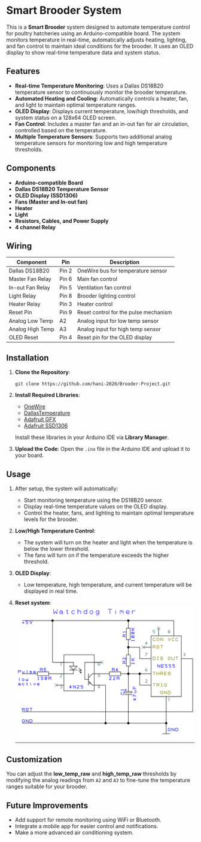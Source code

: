 # Smart Brooder System

This is a **Smart Brooder** system designed to automate temperature control for poultry hatcheries using an Arduino-compatible board. The system monitors temperature in real-time, automatically adjusts heating, lighting, and fan control to maintain ideal conditions for the brooder. It uses an OLED display to show real-time temperature data and system status.

## Features

- **Real-time Temperature Monitoring**: Uses a Dallas DS18B20 temperature sensor to continuously monitor the brooder temperature.
- **Automated Heating and Cooling**: Automatically controls a heater, fan, and light to maintain optimal temperature ranges.
- **OLED Display**: Displays current temperature, low/high thresholds, and system status on a 128x64 OLED screen.
- **Fan Control**: Includes a master fan and an in-out fan for air circulation, controlled based on the temperature.
- **Multiple Temperature Sensors**: Supports two additional analog temperature sensors for monitoring low and high temperature thresholds.
  
## Components

- **Arduino-compatible Board**
- **Dallas DS18B20 Temperature Sensor**
- **OLED Display (SSD1306)**
- **Fans (Master and In-out fan)**
- **Heater**
- **Light**
- **Resistors, Cables, and Power Supply**
- **4 channel Relay**

## Wiring

| Component          | Pin         | Description                            |
|--------------------|-------------|----------------------------------------|
| Dallas DS18B20      | Pin 2       | OneWire bus for temperature sensor     |
| Master Fan Relay    | Pin 6       | Main fan control                       |
| In-out Fan Relay    | Pin 5       | Ventilation fan control                |
| Light Relay         | Pin 8       | Brooder lighting control               |
| Heater Relay        | Pin 3       | Heater control                         |
| Reset Pin           | Pin 9       | Reset control for the pulse mechanism  |
| Analog Low Temp     | A2          | Analog input for low temp sensor       |
| Analog High Temp    | A3          | Analog input for high temp sensor      |
| OLED Reset          | Pin 4       | Reset pin for the OLED display         |

## Installation

1. **Clone the Repository**:
   ```
   git clone https://github.com/hani-2020/Brooder-Project.git
   ```
2. **Install Required Libraries**:
   - [OneWire](https://github.com/PaulStoffregen/OneWire)
   - [DallasTemperature](https://github.com/milesburton/Arduino-Temperature-Control-Library)
   - [Adafruit GFX](https://github.com/adafruit/Adafruit-GFX-Library)
   - [Adafruit SSD1306](https://github.com/adafruit/Adafruit_SSD1306)

   Install these libraries in your Arduino IDE via **Library Manager**.

3. **Upload the Code**: Open the `.ino` file in the Arduino IDE and upload it to your board.

## Usage

1. After setup, the system will automatically:
   - Start monitoring temperature using the DS18B20 sensor.
   - Display real-time temperature values on the OLED display.
   - Control the heater, fans, and lighting to maintain optimal temperature levels for the brooder.
   
2. **Low/High Temperature Control**: 
   - The system will turn on the heater and light when the temperature is below the lower threshold.
   - The fans will turn on if the temperature exceeds the higher threshold.

3. **OLED Display**: 
   - Low temperature, high temperature, and current temperature will be displayed in real time.
  
4. **Reset system**: 
    ![alt text](https://github.com/hani-2020/Brooder-Project/blob/main/Screenshot%20from%202024-09-27%2015-05-38.png)

## Customization

You can adjust the **low_temp_raw** and **high_temp_raw** thresholds by modifying the analog readings from `A2` and `A3` to fine-tune the temperature ranges suitable for your brooder.

## Future Improvements

- Add support for remote monitoring using WiFi or Bluetooth.
- Integrate a mobile app for easier control and notifications.
- Make a more advanced air conditioning system.
